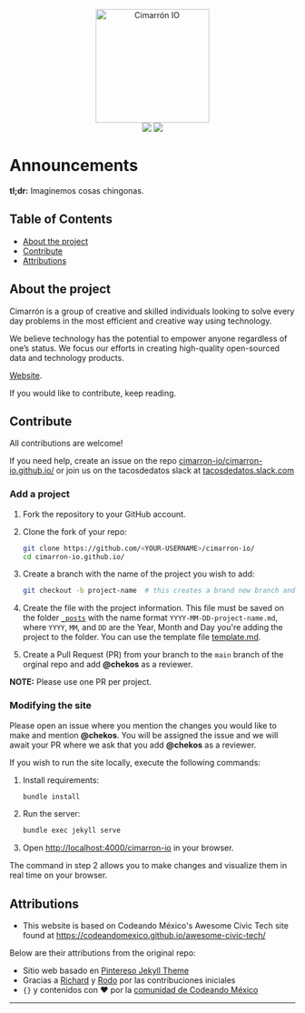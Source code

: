 <p align="center">
<img src="http://cimarron.io/assets/images/logo.png" width="200" alt="Cimarrón IO"><br>
<a href="https://www.cimarron.io]/" target="_blank"><img src="https://img.shields.io/badge/website-Cimarr%C3%B3n%20IO-cd0d7a.svg"></a>
<a href="http://tacosdedatos.slack.com/" target="_blank"><img src="https://img.shields.io/badge/slack-tacosdedatos-19267c.svg"></a>
</p>


# Announcements

**tl;dr:** Imaginemos cosas chingonas.


## Table of Contents

- [About the project](#about-the-project)
- [Contribute](#contribute)
- [Attributions](#Attributions)


## About the project

Cimarrón is a group of creative and skilled individuals looking to solve every day problems in the most efficient and creative way using technology.

We believe technology has the potential to empower anyone regardless of one’s status. We focus our efforts in creating high-quality open-sourced data and technology products.

[Website](https://cimarron.io/).

If you would like to contribute, keep reading.

## Contribute

All contributions are welcome!

If you need help, create an issue on the repo [cimarron-io/cimarron-io.github.io/](https://github.com/cimarron-io/cimarron-io.github.io/issues) or join us on the tacosdedatos slack at [tacosdedatos.slack.com](https://tacosdedatos.slack.com)

### Add a project

1. Fork the repository to your GitHub account.

2. Clone the fork of your repo:
   ```bash
   git clone https://github.com/<YOUR-USERNAME>/cimarron-io/
   cd cimarron-io.github.io/
   ```

3. Create a branch with the name of the project you wish to add:
   ```bash
   git checkout -b project-name  # this creates a brand new branch and switches to it
   ```

4. Create the file with the project information. This file must be saved on the folder [`_posts`](https://github.com/chekos/cimarron-io/tree/master/_posts) with the name format `YYYY-MM-DD-project-name.md`, where `YYYY`, `MM`, and `DD` are the Year, Month and Day you're adding the project to the folder. You can use the template file [template.md](https://github.com/chekos/cimarron-io/blob/master/_posts/2020-01-22-template.md).

5. Create a Pull Request (PR) from your branch to the `main` branch of the orginal repo and add **@chekos** as a reviewer.

**NOTE:** Please use one PR per project.



### Modifying the site

Please open an issue where you mention the changes you would like to make and mention **@chekos**. You will be assigned the issue and we will await your PR where we ask that you add **@chekos** as a reviewer.

If you wish to run the site locally, execute the following commands:

1. Install requirements:
   ```bash
   bundle install
   ```

2. Run the server:
   ```bash
   bundle exec jekyll serve
   ```

3. Open <http://localhost:4000/cimarron-io> in your browser.

The command in step 2 allows you to make changes and visualize them in real time on your browser.


## Attributions

- This website is based on Codeando México's Awesome Civic Tech site found at https://codeandomexico.github.io/awesome-civic-tech/

Below are their attributions from the original repo:

- Sitio web basado en [Pintereso Jekyll Theme](https://www.wowthemes.net/pintereso-free-bootstrap-jekyll-theme/)
- Gracias a [Richard](https://github.com/ricardomiron) y [Rodo](https://github.com/RodolfoFerro) por las contribuciones iniciales
- `{}` y contenidos con ❤️ por la [comunidad de Codeando México](http://slack.codeandomexico.org/)

---

